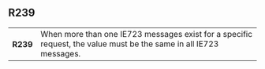 ## R239
<table>
 <tr>
  <th>
   R239
  </th>
  <td>
   When more than one IE723 messages exist for a specific request, the value must be the same in all IE723 messages.
  </td>
 </tr>
</table>
